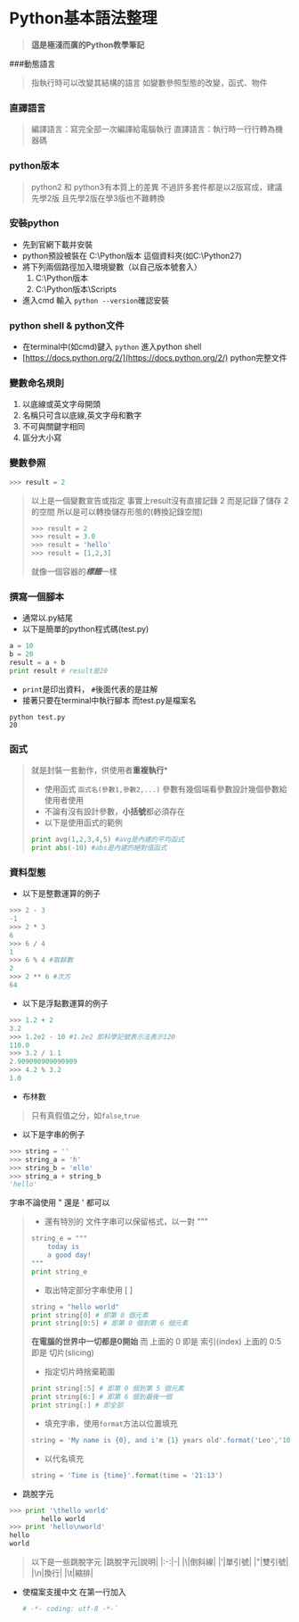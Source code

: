 # Python基本語法整理
> **這是極淺而廣的Python教學筆記**

###動態語言
> 指執行時可以改變其結構的語言
> 如變數參照型態的改變，函式、物件

### 直譯語言
> 編譯語言：寫完全部一次編譯給電腦執行
> 直譯語言：執行時一行行轉為機器碼

### python版本
> python2 和 python3有本質上的差異
> 不過許多套件都是以2版寫成，建議先學2版
> 且先學2版在學3版也不難轉換

### 安裝python
 * 先到官網下載并安裝
 * python預設被裝在 C:\Python版本 這個資料夾(如C:\Python27)
 * 將下列兩個路徑加入環境變數（以自己版本號套入）
 	1. C:\Python版本
 	2. C:\Python版本\Scripts
 * 進入cmd 輸入 `python --version`確認安裝

### python shell & python文件
 * 在terminal中(如cmd)鍵入 `python` 進入python shell
 * [https://docs.python.org/2/](https://docs.python.org/2/)  python完整文件

### 變數命名規則
 1. 以底線或英文字母開頭
 2. 名稱只可含以底線,英文字母和數字
 3. 不可與關鍵字相同
 4. 區分大小寫

### 變數參照
```python
>>> result = 2
```
> 以上是一個變數宣告或指定
> 事實上result沒有直接記錄 2
> 而是記錄了儲存 2 的空間
> 所以是可以轉換儲存形態的(轉換記錄空間)
> ```python
> >>> result = 2
> >>> result = 3.0
> >>> result = 'hello'
> >>> result = [1,2,3]
> ```
> 就像一個容器的***標籤***一樣

### 撰寫一個腳本
 * 通常以.py結尾
 * 以下是簡單的python程式碼(test.py)
```python
a = 10
b = 20
result = a + b
print result # result是20
```
 * `print`是印出資料， `#`後面代表的是註解
 * 接著只要在terminal中執行腳本
   而test.py是檔案名
   
```
python test.py
20
```

### 函式
> 就是封裝一套動作，供使用者**重複執行***
> * 使用函式 ```函式名(參數1,參數2,...)```
>   參數有幾個端看參數設計幾個參數給使用者使用
> * 不論有沒有設計參數，**小括號**都必須存在
> * 以下是使用函式的範例
> ```python
> print avg(1,2,3,4,5) #avg是內建的平均函式
> print abs(-10) #abs是內建的絕對值函式
> ```

### 資料型態
* 以下是整數運算的例子
```python
>>> 2 - 3
-1
>>> 2 * 3
6
>>> 6 / 4
1
>>> 6 % 4 #取餘數
2
>>> 2 ** 6 #次方
64
```

* 以下是浮點數運算的例子
```python
>>> 1.2 + 2
3.2
>>> 1.2e2 - 10 #1.2e2 即科學記號表示法表示120
110.0
>>> 3.2 / 1.1
2.909090909090909
>>> 4.2 % 3.2
1.0
```
* 布林數
> 只有真假值之分，如`false`,`true`

* 以下是字串的例子
```python
>>> string = ''
>>> string_a = 'h'
>>> string_b = 'ello'
>>> string_a + string_b
'hello'
```
字串不論使用 " 還是 ' 都可以
> * 還有特別的 文件字串可以保留格式，以一對 """
> ```python
> string_e = """
>     today is
>     a good day!
> """
> print string_e
> ```
> * 取出特定部分字串使用 [ ]
> ```python
> string = "hello world"
> print string[0] # 即第 0 個元素
> print string[0:5] # 即第 0 個到第 6 個元素
> ```
> **在電腦的世界中一切都是0開始**
>   而 上面的 0 即是 索引(index)
>   上面的 0:5 即是 切片(slicing)
>   
> * 指定切片時捨棄範圍
> ```python
> print string[:5] # 即第 0 個到第 5 個元素
> print string[6:] # 即第 6 個到最後一個
> print string[:] # 即全部
> ```
> * 填充字串，使用`format`方法以位置填充
> ```python
> string = 'My name is {0}, and i'm {1} years old'.format('Leo','10')
> ```
> * 以代名填充
> ```python
> string = 'Time is {time}'.format(time = '21:13')
> ```

* 跳脫字元
```python
>>> print '\thello world'
		hello world
>>> print 'hello\nworld'
hello
world
```
> 以下是一些跳脫字元
> |跳脫字元|說明|
> |:-:|-|
> |\\|倒斜線|
> |\'|單引號|
> |\"|雙引號|
> |\n|換行|
> |\t|縮排|

* 使檔案支援中文
  在第一行加入 
  ```python
  # -*- coding: utf-8 -*-` 
  ```
